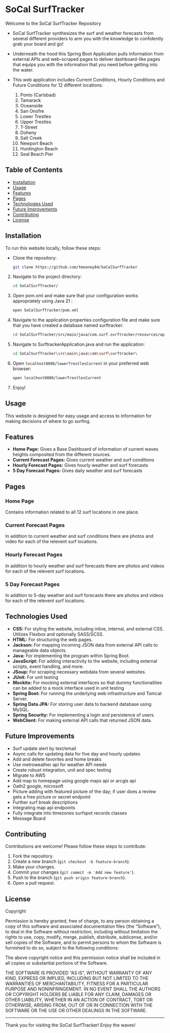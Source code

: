 # SoCal SurfTracker

Welcome to the SoCal SurfTracker Repository
- SoCal SurfTracker synthesizes the surf and weather forecasts from several different providers to arm you with
  the knowledge to confidently grab your board and go! 

- Underneath the hood this Spring Boot Application pulls information from external APIs and web-scraped pages to
  deliver dashboard-like pages that equips you with the information that you need before getting into the water.
- This web application includes Current Conditions, Hourly Conditions and Future Conditions for 12 different
  locations:  
    1. Ponto (Carlsbad)
    2. Tamarack
    3. Oceanside
    4. San Onofre 
    5. Lower Trestles
    6. Upper Trestles
    7. T-Street
    8. Doheny
    9. Salt Creek
    10. Newport Beach
    11. Huntington Beach
    12. Seal Beach Pier



## Table of Contents

- [Installation](#installation)
- [Usage](#usage)
- [Features](#features)
- [Pages](#pages)
- [Technologies Used](#technologies-used)
- [Future Improvements](#future-improvements)
- [Contributing](#contributing)
- [License](#license)

## Installation

To run this website locally, follow these steps:

- Clone the repository:
    ```sh
    git clone https://github.com/tmooney84/SoCalSurfTracker
    ```
2. Navigate to the project directory:
    ```sh
    cd SoCalSurfTracker/
    ```
3. Open pom.xml and make sure that your configuration works appropriately using Java 21 :
    ```sh   
   open SoCalSurfTracker/pom.xml
    ```

3. Navigate to the application properties configuration file and make sure that you have 
   created a database named surftracker:
    ```sh
    cd SoCalSurfTracker/src/main/java/com.surf.surftracker/resources/application.properties
    ```
2. Navigate to SurftrackerApplication.java and run the application:
    ```sh
    cd SoCalSurfTracker\src\main\java\com\surf\surftracker\
    ```
3. Open `localhost8080/lowerTrestlesCurrent` in your preferred web browser:
    ```sh
    open localhost8080/lowerTrestlesCurrent
    ```
4. Enjoy!

## Usage

This website is designed for easy usage and access to information for making decisions of where to go surfing. 

## Features

- **Home Page:** Gives a Base Dashboard of information of current waves heights composited from the different sources.
- **Current Forecast Pages:** Gives current weather and surf conditions  
- **Hourly Forecast Pages:** Gives hourly weather and surf forecasts
- **5 Day Forecast Pages:** Gives daily weather and surf forecasts
## Pages

### Home Page

Contains information related to all 12 surf locations in one place.

### Current Forecast Pages

In addition to current weather and surf conditions there are photos and video for each of the relevent surf locations.

### Hourly Forecast Pages

In addition to hourly weather and surf forecasts there are photos and videos for each of the relevent surf locations.

### 5 Day Forecast Pages

In addition to 5-day weather and surf forecasts there are photos and videos for each of the relevent surf locations.

## Technologies Used
- **CSS:** For styling the website, including inline, internal, and external CSS. Utilizes Flexbox and optionally SASS/SCSS.
- **HTML:** For structuring the web pages.
- **Jackson:** For mapping incoming JSON data from external API calls to manageable data objects.
- **Java:** For implementing the program within Spring Boot.
- **JavaScript:** For adding interactivity to the website, including external scripts, event handling, and more.
- **JSoup:** For scraping necessary webdata from several websites.
- **JUnit:** For unit testing
- **Mockito:** For mocking external interfaces so that dummy functionalities can be added to a mock interface used in unit testing
- **Spring Boot:** For running the underlying web infrastructure and Tomcat Server.
- **Spring Data JPA:** For storing user data to backend database using MySQL.
- **Spring Security:** For implementing a login and persistence of users.
- **WebClient:** For making external API calls that returned JSON data.

## Future Improvements
- Surf update alert by text/email
- Async calls for updating data for five day and hourly updates
- Add and delete favorites and home breaks
- Use metroweather api for weather API needs 
- Create robust integration, unit and spec testing
- Migrate to AWS
- Add map to homepage using google maps api or arcgis api 
- Oath2 google, microsoft
- Picture adding with featured picture of the day; if user does a review gets a free picture or secret endpoint
- Further surf break descriptions
- Integrating map api endpoints
- Fully integrate into timezones surfspot records classes
- Message Board

## Contributing

Contributions are welcome! Please follow these steps to contribute:

1. Fork the repository.
2. Create a new branch (`git checkout -b feature-branch`).
3. Make your changes.
4. Commit your changes (`git commit -m 'Add new feature'`).
5. Push to the branch (`git push origin feature-branch`).
6. Open a pull request.

## License

Copyright <YEAR> <COPYRIGHT HOLDER>

Permission is hereby granted, free of charge, to any person obtaining a copy of this software and associated documentation files (the “Software”), to deal in the Software without restriction, including without limitation the rights to use, copy, modify, merge, publish, distribute, sublicense, and/or sell copies of the Software, and to permit persons to whom the Software is furnished to do so, subject to the following conditions:

The above copyright notice and this permission notice shall be included in all copies or substantial portions of the Software.

THE SOFTWARE IS PROVIDED “AS IS”, WITHOUT WARRANTY OF ANY KIND, EXPRESS OR IMPLIED, INCLUDING BUT NOT LIMITED TO THE WARRANTIES OF MERCHANTABILITY, FITNESS FOR A PARTICULAR PURPOSE AND NONINFRINGEMENT. IN NO EVENT SHALL THE AUTHORS OR COPYRIGHT HOLDERS BE LIABLE FOR ANY CLAIM, DAMAGES OR OTHER LIABILITY, WHETHER IN AN ACTION OF CONTRACT, TORT OR OTHERWISE, ARISING FROM, OUT OF OR IN CONNECTION WITH THE SOFTWARE OR THE USE OR OTHER DEALINGS IN THE SOFTWARE.


---

Thank you for visiting the SoCal SurfTracker! Enjoy the waves!
